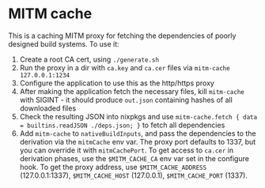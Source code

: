 # MITM cache

This is a caching MITM proxy for fetching the dependencies of poorly
designed build systems. To use it:

1. Create a root CA cert, using `./generate.sh`
2. Run the proxy in a dir with `ca.key` and `ca.cer` files via
   `mitm-cache 127.0.0.1:1234`
3. Configure the application to use this as the http/https proxy
4. After making the application fetch the necessary files, kill
   `mitm-cache` with SIGINT - it should produce `out.json` containing
   hashes of all downloaded files
5. Check the resulting JSON into nixpkgs and use
   `mitm-cache.fetch { data = builtins.readJSON ./deps.json; }` to fetch
   all dependencies
6. Add `mitm-cache` to `nativeBuildInputs`, and pass the dependencies to
   the derivation via the `mitmCache` env var. The proxy port defaults
   to 1337, but you can override it with `mitmCachePort`. To get access
   to `ca.cer` in derivation phases, use the `$MITM_CACHE_CA` env var
   set in the configure hook. To get the proxy address, use
   `$MITM_CACHE_ADDRESS` (127.0.0.1:1337), `$MITM_CACHE_HOST`
   (127.0.0.1), `$MITM_CACHE_PORT` (1337).
